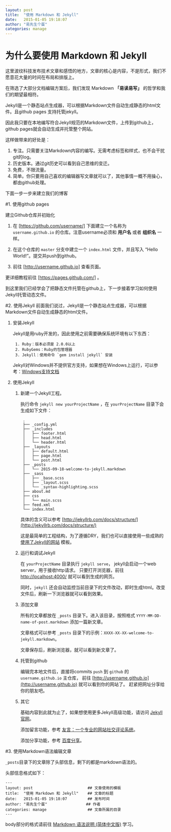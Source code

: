 ```yaml
---
layout: post
title:  "使用 Markdown 和 Jekyll"
date:   2015-01-05 19:18:07
author: "易先生个蛋"
categories: manage
---
```


# 为什么要使用 Markdown 和 Jekyll
这里波纹科技发布技术文章和感悟的地方，文章的核心是内容，不是形式，我们不愿意花大量的时间在布局和排版上。

在筛选了大部分文档编辑方案后，我们发现 Markdown **「易读易写」** 的哲学和我们的期望最相符。

Jekyll是一个静态站点生成器，可以根据Markdown文件自动生成静态的html文件。且github pages 支持托管jekyll。

因此我只要在本地编写符合Jekyll规范的Markdown文件，上传到github上，github pages就会自动生成并托管整个网站。

这样做带来的好处是：

1. 专注。只需要关注Markdown内容的编写。无需考虑标签和样式，也不会干扰git的log。
2. 历史版本。通过git历史可以看到自己思维的变迁。
4. 免费，不限流量。
5. 简单。你只要用自己喜欢的编辑器写文章就可以了，其他事情一概不用操心，都由github处理。

下面一步一步来建立我们的博客

#1. 使用github pages

建立Github仓库并初始化

1. 在 [https://github.com/username/] 下面建立一个名称为 `username.github.io` 的仓库。注意username必须和 **用户名** 或者 **组织名** 一样。

2. 在这个仓库的 `master` 分支中建立一个 `index.html` 文件，并且写入 “Hello World!”。提交并push到github。

3. 前往 [http://username.github.io] 查看页面。

更详细教程前往 [https://pages.github.com/] 。

到这里我们已经学会了把静态文件托管在github上，下一步接着学习如何使用Jekyll托管动态文件。

#2. 使用Jekyll
前面我们说过，Jekyll是一个静态站点生成器，可以根据Markdown文件自动生成静态的html文件。

1. 安装Jekyll

    Jekyll是用ruby开发的，因此使用之前需要确保系统环境有以下东西：

        1. Ruby：版本必须是 2.0.0以上
        2. RubyGems：Ruby的包管理器
        3. Jekyll：使用命令 `gem install jekyll` 安装

    Jekyll对Windows并不提供官方支持，如果想在Windows上运行，可以参考：[Windows支持文档]

2. 使用Jekyll

    1. 新建一个Jekyll工程。

        执行命令 `jekyll new yourProjectName` ，在 `yourProjectName` 目录下会生成如下文件：

            .
            ├── _config.yml
            ├── _includes
            │   ├── footer.html
            │   ├── head.html
            │   └── header.html
            ├── _layouts
            │   ├── default.html
            │   ├── page.html
            │   └── post.html
            ├── _posts
            │   └── 2015-09-18-welcome-to-jekyll.markdown
            ├── _sass
            │   ├── _base.scss
            │   ├── _layout.scss
            │   └── _syntax-highlighting.scss
            ├── about.md
            ├── css
            │   └── main.scss
            ├── feed.xml
            └── index.html

        具体的含义可以参考 [http://jekyllrb.com/docs/structure/](http://jekyllrb.com/docs/structure/)

        这是最简单的工程结构，为了遵循DRY，我们也可以直接使用一些成熟的 [使用了Jekyll的网站] 模板。

    2. 运行和调试Jekyll

        在 `yourProjectName` 目录执行 `jekyll serve`，
        jekyll会启动一个web server，用于接收http请求。
        只要打开浏览器，前往 [http://localhost:4000/](http://localhost:4000/) 就可以看到生成的网页。

        同时，`jekyll` 还会自动监控当前目录下的文件改动，即时生成html。改变文件后，刷新一下浏览器就可以看到效果。

    3. 添加文章

        所有的文章都放在 `_posts` 目录下。进入该目录，按照格式 `YYYY-MM-DD-name-of-post.markdown` 添加一篇新文章。

        文章格式可以参考 `_posts` 目录下的示例：`XXXX-XX-XX-welcome-to-jekyll.markdown`。

        文章保存后，刷新浏览器，就可以看到新文章了。

    4. 托管到github

        编辑完本地文件后，直接将commits `push` 到 `github` 的 `username.github.io` 主仓库，
        前往 [http://username.github.io](http://username.github.io) 就可以看到你的网站了。
        赶紧把网址分享给你的朋友吧。

    5. 其它

        基础内容到此就为止了，如果想使用更多Jekyll高级功能，请访问 [Jekyll官网]。

        添加留言功能，参考 [友言：一个专业的网站社交评论系统]。

        添加分享功能，参考 [百度分享]。


#3. 使用Markdown语法编辑文章

`_posts`目录下的文章除了头部信息，剩下的都是markdown语法的。

头部信息格式如下：

    ---
    layout: post                        ## 文章使用的模板
    title:  "使用 Markdown 和 Jekyll"    ## 文章的标题
    date:   2015-01-05 19:18:07         ## 发布时间
    author: "易先生个蛋"                 ## 作者
    categories: manage                  ## 文章所属的目录
    ---

body部分的格式请前往 [Markdown 语法说明 (简体中文版)] 学习。


[https://github.com/username/]: https://github.com/username/
[https://pages.github.com/]:    https://pages.github.com/
[http://username.github.io]:    http://username.github.io
[Windows支持文档]:               http://jekyllrb.com/docs/windows/#installation
[使用了Jekyll的网站]:             http://jekyllrb.com/docs/sites/
[Jekyll官网]:                    http://jekyllrb.com/
[友言：一个专业的网站社交评论系统]:  http://www.uyan.cc/
[百度分享]:                      http://share.baidu.com/
[Markdown 语法说明 (简体中文版)]:  http://wowubuntu.com/markdown/
